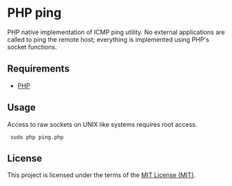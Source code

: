 # PHP ping

PHP native implementation of ICMP ping utility. No external 
applications are called to ping the remote host; everything is 
implemented using PHP's socket functions.

## Requirements

* [PHP](http://php.net)

## Usage

Access to raw sockets on UNIX like systems requires root access.

 ```shell
  sudo php ping.php
  ```

## License

This project is licensed under the terms of the [MIT License (MIT)](LICENSE).
